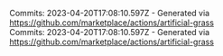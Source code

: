 Commits: 2023-04-20T17:08:10.597Z - Generated via https://github.com/marketplace/actions/artificial-grass
<br>
Commits: 2023-04-20T17:08:10.597Z - Generated via https://github.com/marketplace/actions/artificial-grass
<br>
